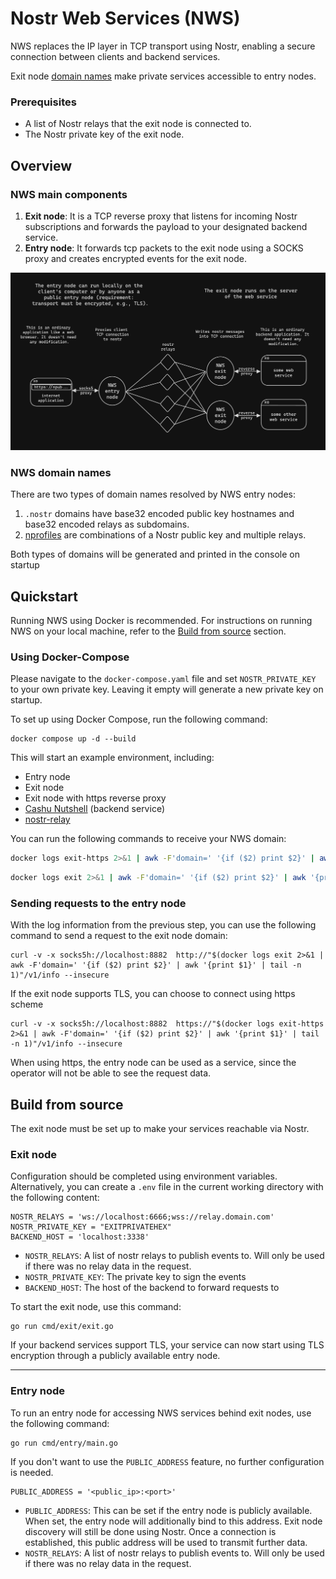 # Nostr Web Services (NWS)

NWS replaces the IP layer in TCP transport using Nostr, enabling a secure connection between
clients and backend services.

Exit node [domain names](#nws-domain-names) make private services accessible to entry nodes.

### Prerequisites

- A list of Nostr relays that the exit node is connected to.
- The Nostr private key of the exit node.

## Overview

### NWS main components

1. **Exit node**: It is a TCP reverse proxy that listens for incoming Nostr subscriptions and forwards the payload to your designated backend service.
2. **Entry node**: It forwards tcp packets to the exit node using a SOCKS proxy and creates encrypted events for the exit node.

<img src="nws.png" width="900"/>

### NWS domain names

There are two types of domain names resolved by NWS entry nodes:
1. `.nostr` domains have base32 encoded public key hostnames and base32 encoded relays as subdomains.
2. [nprofiles](https://nostr-nips.com/nip-19) are combinations of a Nostr public key and multiple relays.

Both types of domains will be generated and printed in the console on startup

## Quickstart

Running NWS using Docker is recommended. For instructions on running NWS on your local machine, refer to the [Build from source](#build-from-source) section.

### Using Docker-Compose

Please navigate to the `docker-compose.yaml` file and set `NOSTR_PRIVATE_KEY` to your own private key.
Leaving it empty will generate a new private key on startup.

To set up using Docker Compose, run the following command:
```
docker compose up -d --build
```

This will start an example environment, including: 
* Entry node 
* Exit node
* Exit node with https reverse proxy 
* [Cashu Nutshell](https://github.com/cashubtc/nutshell) (backend service)
* [nostr-relay](https://github.com/scsibug/nostr-rs-relay) 

You can run the following commands to receive your NWS domain:

```bash
docker logs exit-https 2>&1 | awk -F'domain=' '{if ($2) print $2}' | awk '{print $1}'
```

```bash
docker logs exit 2>&1 | awk -F'domain=' '{if ($2) print $2}' | awk '{print $1}`
```

### Sending requests to the entry node

With the log information from the previous step, you can use the following command to send a request to the exit node domain:

```
curl -v -x socks5h://localhost:8882  http://"$(docker logs exit 2>&1 | awk -F'domain=' '{if ($2) print $2}' | awk '{print $1}' | tail -n 1)"/v1/info --insecure
```

If the exit node supports TLS, you can choose to connect using https scheme

```
curl -v -x socks5h://localhost:8882  https://"$(docker logs exit-https 2>&1 | awk -F'domain=' '{if ($2) print $2}' | awk '{print $1}' | tail -n 1)"/v1/info --insecure
```

When using https, the entry node can be used as a service, since the operator will not be able to see the request data.

## Build from source

The exit node must be set up to make your services reachable via Nostr.

### Exit node

Configuration should be completed using environment variables.
Alternatively, you can create a `.env` file in the current working directory with the following content:
```
NOSTR_RELAYS = 'ws://localhost:6666;wss://relay.domain.com'
NOSTR_PRIVATE_KEY = "EXITPRIVATEHEX"
BACKEND_HOST = 'localhost:3338'
```

- `NOSTR_RELAYS`: A list of nostr relays to publish events to. Will only be used if there was no relay data in the
  request.
- `NOSTR_PRIVATE_KEY`: The private key to sign the events
- `BACKEND_HOST`: The host of the backend to forward requests to

To start the exit node, use this command:

```
go run cmd/exit/exit.go
```

If your backend services support TLS, your service can now start using TLS encryption through a publicly available entry node.

---

### Entry node

To run an entry node for accessing NWS services behind exit nodes, use the following command:
```
go run cmd/entry/main.go
```
If you don't want to use the `PUBLIC_ADDRESS` feature, no further configuration is needed.

```
PUBLIC_ADDRESS = '<public_ip>:<port>'
```

- `PUBLIC_ADDRESS`: This can be set if the entry node is publicly available. When set, the entry node will additionally bind to this address. Exit node discovery will still be done using Nostr. Once a connection is established, this public address will be used to transmit further data. 
- `NOSTR_RELAYS`: A list of nostr relays to publish events to. Will only be used if there was no relay data in the
  request.
